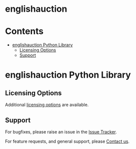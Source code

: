 
englishauction
==============

Contents
========

* [englishauction Python Library](#englishauction-python-library)
	* [Licensing Options](#licensing-options)
	* [Support](#support)

# englishauction Python Library

## Licensing Options


Additional [licensing options][licensing] are available.
## Support


For bugfixes, please raise an issue in the [Issue Tracker][bugs].

For feature requests, and general support, please [Contact us][contact].


[bugs]: https://github.com/mindpowered/english-auction-python/issues
[contact]: https://mindpowered.dev/support.html?ref=english-auction-python/
[licensing]: https://mindpowered.dev/?ref=english-auction-python
